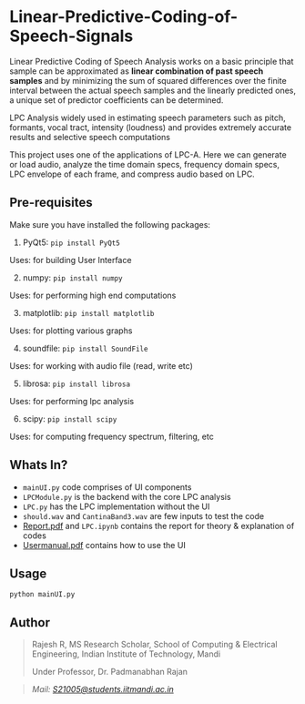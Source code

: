 # Linear-Predictive-Coding-of-Speech-Signals

Linear Predictive Coding of Speech Analysis works on a basic principle that sample can be approximated as **linear combination of past speech samples** and by minimizing the sum of squared differences over the finite interval between the actual speech samples and the linearly predicted ones, a unique set of predictor coefficients can be determined.

LPC Analysis widely used in estimating speech parameters such as pitch, formants, vocal tract, intensity (loudness) and provides extremely accurate results and selective speech computations

This project uses one of the applications of LPC-A. Here we can generate or load audio, analyze the time domain specs, frequency domain specs, LPC envelope of each frame, and compress audio based on LPC.

## Pre-requisites
Make sure you have installed the following packages:

1) PyQt5: ```pip install PyQt5```

Uses: for building User Interface

2) numpy: ```pip install numpy```

Uses: for performing high end computations

3) matplotlib: ```pip install matplotlib```

Uses: for plotting various graphs

4) soundfile: ```pip install SoundFile```

Uses: for working with audio file (read, write etc)

5) librosa: ```pip install librosa```

Uses: for performing lpc analysis

6) scipy: ```pip install scipy```

Uses: for computing frequency spectrum, filtering, etc

## Whats In?

- ```mainUI.py``` code comprises of UI components
- ```LPCModule.py``` is the backend with the core LPC analysis
- ```LPC.py``` has the LPC implementation without the UI
- ```should.wav``` and ```CantinaBand3.wav``` are few inputs to test the code
-  [Report.pdf](https://github.com/Rajesh-Smartino/Linear-Predictive-Coding-of-Speech-Signals/blob/0c1843581ce0ecf588b9a4e1b50172c1d224a2ad/Report.pdf) and ```LPC.ipynb``` contains the report for theory & explanation of codes
-  [Usermanual.pdf](https://github.com/Rajesh-Smartino/Linear-Predictive-Coding-of-Speech-Signals/blob/a01a3dd6ead200eee00830e0e12f6ef644de8816/Usermanual.pdf) contains how to use the UI

## Usage

```python mainUI.py```

## Author
> Rajesh R, MS Research Scholar, School of Computing & Electrical Engineering, Indian Institute of Technology, Mandi
>  
> Under Professor, Dr. Padmanabhan Rajan

> *Mail: S21005@students.iitmandi.ac.in*


